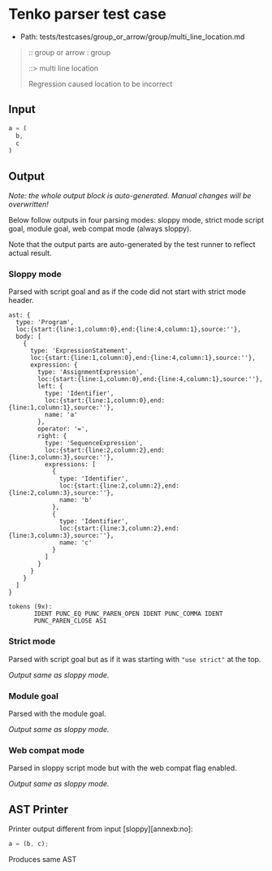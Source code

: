 # Tenko parser test case

- Path: tests/testcases/group_or_arrow/group/multi_line_location.md

> :: group or arrow : group
>
> ::> multi line location
>
> Regression caused location to be incorrect

## Input

`````js
a = (
  b,
  c
)
`````

## Output

_Note: the whole output block is auto-generated. Manual changes will be overwritten!_

Below follow outputs in four parsing modes: sloppy mode, strict mode script goal, module goal, web compat mode (always sloppy).

Note that the output parts are auto-generated by the test runner to reflect actual result.

### Sloppy mode

Parsed with script goal and as if the code did not start with strict mode header.

`````
ast: {
  type: 'Program',
  loc:{start:{line:1,column:0},end:{line:4,column:1},source:''},
  body: [
    {
      type: 'ExpressionStatement',
      loc:{start:{line:1,column:0},end:{line:4,column:1},source:''},
      expression: {
        type: 'AssignmentExpression',
        loc:{start:{line:1,column:0},end:{line:4,column:1},source:''},
        left: {
          type: 'Identifier',
          loc:{start:{line:1,column:0},end:{line:1,column:1},source:''},
          name: 'a'
        },
        operator: '=',
        right: {
          type: 'SequenceExpression',
          loc:{start:{line:2,column:2},end:{line:3,column:3},source:''},
          expressions: [
            {
              type: 'Identifier',
              loc:{start:{line:2,column:2},end:{line:2,column:3},source:''},
              name: 'b'
            },
            {
              type: 'Identifier',
              loc:{start:{line:3,column:2},end:{line:3,column:3},source:''},
              name: 'c'
            }
          ]
        }
      }
    }
  ]
}

tokens (9x):
       IDENT PUNC_EQ PUNC_PAREN_OPEN IDENT PUNC_COMMA IDENT
       PUNC_PAREN_CLOSE ASI
`````

### Strict mode

Parsed with script goal but as if it was starting with `"use strict"` at the top.

_Output same as sloppy mode._

### Module goal

Parsed with the module goal.

_Output same as sloppy mode._

### Web compat mode

Parsed in sloppy script mode but with the web compat flag enabled.

_Output same as sloppy mode._

## AST Printer

Printer output different from input [sloppy][annexb:no]:

````js
a = (b, c);
````

Produces same AST
